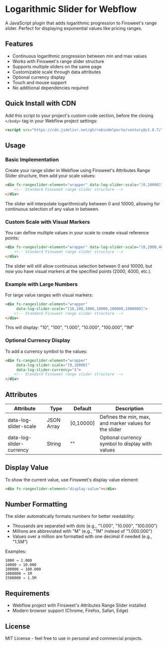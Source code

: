 # Logarithmic Slider for Webflow

A JavaScript plugin that adds logarithmic progression to Finsweet's range slider. Perfect for displaying exponential values like pricing ranges.

## Features

- Continuous logarithmic progression between min and max values
- Works with Finsweet's range slider structure
- Supports multiple sliders on the same page
- Customizable scale through data attributes
- Optional currency display
- Touch and mouse support
- No additional dependencies required

## Quick Install with CDN

Add this script to your project's custom code section, before the closing `</body>` tag in your Webflow project settings:

```html
<script src="https://cdn.jsdelivr.net/gh/robindelporte/ventory@v1.0.7/logarithmic-slider.js"></script>
```

## Usage

### Basic Implementation

Create your range slider in Webflow using Finsweet's Attributes Range Slider structure, then add your scale values:

```html
<div fs-rangeslider-element="wrapper" data-log-slider-scale="[0,10000]">
    <!-- Standard Finsweet range slider structure -->
</div>
```

The slider will interpolate logarithmically between 0 and 10000, allowing for continuous selection of any value in between.

### Custom Scale with Visual Markers

You can define multiple values in your scale to create visual reference points:

```html
<div fs-rangeslider-element="wrapper" data-log-slider-scale="[0,2000,4000,6000,8000,10000]">
    <!-- Standard Finsweet range slider structure -->
</div>
```

The slider will still allow continuous selection between 0 and 10000, but now you have visual markers at the specified points (2000, 4000, etc.).

### Example with Large Numbers

For large value ranges with visual markers:

```html
<div fs-rangeslider-element="wrapper" 
     data-log-slider-scale="[10,100,1000,10000,100000,1000000]">
    <!-- Standard Finsweet range slider structure -->
</div>
```

This will display: "10", "100", "1.000", "10.000", "100.000", "1M"

### Optional Currency Display

To add a currency symbol to the values:

```html
<div fs-rangeslider-element="wrapper" 
     data-log-slider-scale="[0,10000]"
     data-log-slider-currency="$">
    <!-- Standard Finsweet range slider structure -->
</div>
```

## Attributes

| Attribute | Type | Default | Description |
|-----------|------|---------|-------------|
| data-log-slider-scale | JSON Array | [0,10000] | Defines the min, max, and marker values for the slider |
| data-log-slider-currency | String | "" | Optional currency symbol to display with values |

## Display Value

To show the current value, use Finsweet's display value element:

```html
<div fs-rangeslider-element="display-value"></div>
```

## Number Formatting

The slider automatically formats numbers for better readability:
- Thousands are separated with dots (e.g., "1.000", "10.000", "100.000")
- Millions are abbreviated with "M" (e.g., "1M" instead of "1.000.000")
- Values over a million are formatted with one decimal if needed (e.g., "1.5M")

Examples:
```
1000 → 1.000
10000 → 10.000
100000 → 100.000
1000000 → 1M
1500000 → 1.5M
```

## Requirements

- Webflow project with Finsweet's Attributes Range Slider installed
- Modern browser support (Chrome, Firefox, Safari, Edge)

## License

MIT License - feel free to use in personal and commercial projects.
